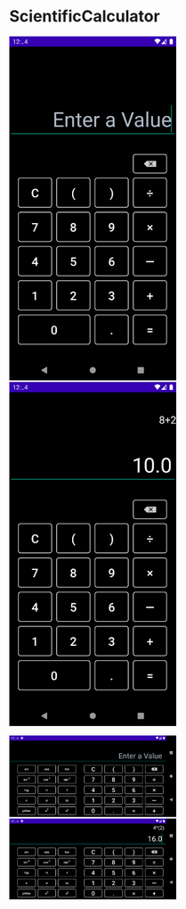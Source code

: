 # ScientificCalculator


<p float="center">
    <img src='./1.png' width="300" />
    <img src='./2.png' width="300" />
</p>

<p>
    <img src='./3.png' width="300" />
    <img src='./4.png' width="300" />
</p>